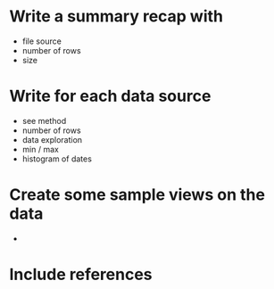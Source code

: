 # Write a summary recap with
- file source
- number of rows
- size

# Write for each data source
- see method
- number of rows
- data exploration
- min / max
- histogram of dates

# Create some sample views on the data
- 

# Include references


